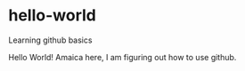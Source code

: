 # hello-world
Learning github basics

Hello World!
Amaica here, I am figuring out how to use github.  
